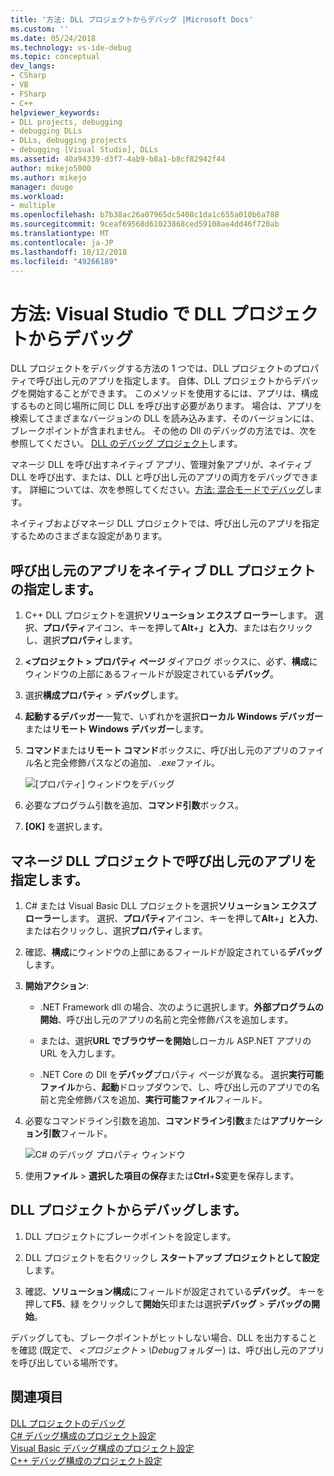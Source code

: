 ```yaml
---
title: '方法: DLL プロジェクトからデバッグ |Microsoft Docs'
ms.custom: ''
ms.date: 05/24/2018
ms.technology: vs-ide-debug
ms.topic: conceptual
dev_langs:
- CSharp
- VB
- FSharp
- C++
helpviewer_keywords:
- DLL projects, debugging
- debugging DLLs
- DLLs, debugging projects
- debugging [Visual Studio], DLLs
ms.assetid: 40a94339-d3f7-4ab9-b8a1-b8cf82942f44
author: mikejo5000
ms.author: mikejo
manager: douge
ms.workload:
- multiple
ms.openlocfilehash: b7b38ac26a07965dc5408c1da1c655a010b6a788
ms.sourcegitcommit: 9ceaf69568d61023868ced59108ae4dd46f720ab
ms.translationtype: MT
ms.contentlocale: ja-JP
ms.lasthandoff: 10/12/2018
ms.locfileid: "49266189"
---
```

# <a name="how-to-debug-from-a-dll-project-in-visual-studio"></a>方法: Visual Studio で DLL プロジェクトからデバッグ

DLL プロジェクトをデバッグする方法の 1 つでは、DLL プロジェクトのプロパティで呼び出し元のアプリを指定します。 自体、DLL プロジェクトからデバッグを開始することができます。 このメソッドを使用するには、アプリは、構成するものと同じ場所に同じ DLL を呼び出す必要があります。 場合は、アプリを検索してさまざまなバージョンの DLL を読み込みます、そのバージョンには、ブレークポイントが含まれません。 その他の Dll のデバッグの方法では、次を参照してください。 [DLL のデバッグ プロジェクト](../debugger/debugging-dll-projects.md)します。
  
マネージ DLL を呼び出すネイティブ アプリ、管理対象アプリが、ネイティブ DLL を呼び出す、または、DLL と呼び出し元のアプリの両方をデバッグできます。 詳細については、次を参照してください。[方法: 混合モードでデバッグ](../debugger/how-to-debug-in-mixed-mode.md)します。   

ネイティブおよびマネージ DLL プロジェクトでは、呼び出し元のアプリを指定するためのさまざまな設定があります。 

## <a name="specify-a-calling-app-in-a-native-dll-project"></a>呼び出し元のアプリをネイティブ DLL プロジェクトの指定します。  
  
1. C++ DLL プロジェクトを選択**ソリューション エクスプ ローラー**します。 選択、**プロパティ**アイコン、キーを押して**Alt**+**」と入力**、または右クリックし、選択**プロパティ**します。
   
1. **\<プロジェクト > プロパティ ページ** ダイアログ ボックスに、必ず、**構成**にウィンドウの上部にあるフィールドが設定されている**デバッグ**。 
   
1. 選択**構成プロパティ** > **デバッグ**します。  
   
1. **起動するデバッガー**一覧で、いずれかを選択**ローカル Windows デバッガー**または**リモート Windows デバッガー**します。  
   
1. **コマンド**または**リモート コマンド**ボックスに、呼び出し元のアプリのファイル名と完全修飾パスなどの追加、 *.exe*ファイル。
   
   ![[プロパティ] ウィンドウをデバッグ](../debugger/media/dbg-debugging-properties-dll.png "デバッグのプロパティ ウィンドウ")  
   
1. 必要なプログラム引数を追加、**コマンド引数**ボックス。  
   
1. **[OK]** を選択します。

## <a name="specify-a-calling-app-in-a-managed-dll-project"></a>マネージ DLL プロジェクトで呼び出し元のアプリを指定します。  
  
1. C# または Visual Basic DLL プロジェクトを選択**ソリューション エクスプ ローラー**します。 選択、**プロパティ**アイコン、キーを押して**Alt**+**」と入力**、または右クリックし、選択**プロパティ**します。
   
1. 確認、**構成**にウィンドウの上部にあるフィールドが設定されている**デバッグ**します。
   
1. **開始アクション**:
   
   - .NET Framework dll の場合、次のように選択します。**外部プログラムの開始**、呼び出し元のアプリの名前と完全修飾パスを追加します。
     
   - または、選択**URL でブラウザーを開始**しローカル ASP.NET アプリの URL を入力します。 
   
   - .NET Core の Dll を**デバッグ**プロパティ ページが異なる。 選択**実行可能ファイル**から、**起動**ドロップダウンで、し、呼び出し元のアプリでの名前と完全修飾パスを追加、**実行可能ファイル**フィールド。 
   
1. 必要なコマンドライン引数を追加、**コマンドライン引数**または**アプリケーション引数**フィールド。
   
   ![C# のデバッグ プロパティ ウィンドウ](../debugger/media/dbg-debugging-properties-dll-csharp.png "c# のデバッグ プロパティ ウィンドウ") 
   
1. 使用**ファイル** > **選択した項目の保存**または**Ctrl**+**S**変更を保存します。

## <a name="debug-from-the-dll-project"></a>DLL プロジェクトからデバッグします。  
 
1. DLL プロジェクトにブレークポイントを設定します。

1. DLL プロジェクトを右クリックし **スタートアップ プロジェクトとして設定**します。 

1. 確認、**ソリューション構成**にフィールドが設定されている**デバッグ**。 キーを押して**F5**、緑 をクリックして**開始**矢印または選択**デバッグ** > **デバッグの開始**。

デバッグしても、ブレークポイントがヒットしない場合、DLL を出力することを確認 (既定で、 *\<プロジェクト > \Debug*フォルダー) は、呼び出し元のアプリを呼び出している場所です。
  
## <a name="see-also"></a>関連項目  
 [DLL プロジェクトのデバッグ](../debugger/debugging-dll-projects.md)   
 [C# デバッグ構成のプロジェクト設定](../debugger/project-settings-for-csharp-debug-configurations.md)   
 [Visual Basic デバッグ構成のプロジェクト設定](../debugger/project-settings-for-a-visual-basic-debug-configuration.md)   
 [C++ デバッグ構成のプロジェクト設定](../debugger/project-settings-for-a-cpp-debug-configuration.md)